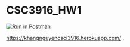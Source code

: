 # CSC3916_HW1

[![Run in Postman](https://run.pstmn.io/button.svg)](https://app.getpostman.com/run-collection/1ac65ac7a6ed2fe3a648#?env%5BHW1%5D=W3sia2V5IjoiZWNob19ib2R5IiwidmFsdWUiOiJIZWxsbyBXb3JsZCIsImVuYWJsZWQiOnRydWV9LHsia2V5IjoidXJsIiwidmFsdWUiOiJodHRwczovL2toYW5nbmd1eWVuY3NjaTM5MTYuaGVyb2t1YXBwLmNvbS8iLCJlbmFibGVkIjp0cnVlfV0=)

https://khangnguyencsci3916.herokuapp.com/
.
